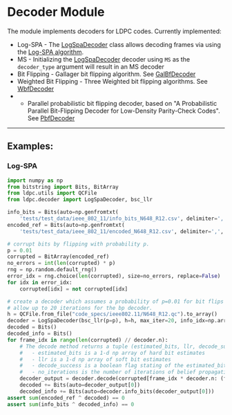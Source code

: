 # Decoder Module
The module implements decoders for LDPC codes. Currently implemented:
   - Log-SPA - The [LogSpaDecoder](log_spa_decoder.py) class allows decoding frames via using the 
[Log-SPA algorithm](https://yairmz.github.io/LDPC/ldpc_overview/log_spa.html).
   - MS - Initializing the [LogSpaDecoder](log_spa_decoder.py) decoder using `MS` as the `decoder_type` argument will result in an MS decoder
   - Bit Flipping  - Gallager bit flipping algorithm. See [GalBfDecoder](gal_bf.py)
   - Weighted Bit Flipping - Three Weighted bit flipping algorithms. See [WbfDecoder](wbf.py)
   - - Parallel probabilistic bit flipping decoder, based on "A Probabilistic Parallel Bit-Flipping Decoder for Low-Density Parity-Check Codes". See [PbfDecoder](pbf_decoder.py)

------
## Examples:

### Log-SPA

```python
import numpy as np
from bitstring import Bits, BitArray
from ldpc.utils import QCFile
from ldpc.decoder import LogSpaDecoder, bsc_llr

info_bits = Bits(auto=np.genfromtxt(
    'tests/test_data/ieee_802_11/info_bits_N648_R12.csv', delimiter=',', dtype=np.int_))
encoded_ref = Bits(auto=np.genfromtxt(
    'tests/test_data/ieee_802_11/encoded_N648_R12.csv', delimiter=',', dtype=np.int_))

# corrupt bits by flipping with probability p.
p = 0.01
corrupted = BitArray(encoded_ref)
no_errors = int(len(corrupted) * p)
rng = np.random.default_rng()
error_idx = rng.choice(len(corrupted), size=no_errors, replace=False)
for idx in error_idx:
    corrupted[idx] = not corrupted[idx]

# create a decoder which assumes a probability of p=0.01 for bit flips by a BSC channel.
# allow up to 20 iterations for the bp decoder.
h = QCFile.from_file("code_specs/ieee802.11/N648_R12.qc").to_array()
decoder = LogSpaDecoder(bsc_llr(p=p), h=h, max_iter=20, info_idx=np.array([True] * 324 + [False] * 324))
decoded = Bits()
decoded_info = Bits()
for frame_idx in range(len(corrupted) // decoder.n):
    # The decode method returns a tuple (estimated_bits, llr, decode_success, no_iterations) where:
    #   - estimated_bits is a 1-d np array of hard bit estimates
    #   - llr is a 1-d np array of soft bit estimates   
    #   - decode_success is a boolean flag stating of the estimated_bits form a valid  code word
    #   - no_iterations is the number of iterations of belief propagation before exiting the loop
    decoder_output = decoder.decode(corrupted[frame_idx * decoder.n: (frame_idx + 1) * decoder.n])
    decoded += Bits(auto=decoder_output[0])
    decoded_info += Bits(auto=decoder.info_bits(decoder_output[0]))
assert sum(encoded_ref ^ decoded) == 0
assert sum(info_bits ^ decoded_info) == 0
```